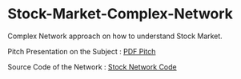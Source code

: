 # Stock-Market-Complex-Network
Complex Network approach on how to understand Stock Market.


Pitch Presentation on the Subject : [PDF Pitch](https://github.com/brunoRenzo6/Stock-Market-Complex-Network/blob/main/COMPLEX%20NETWORKS%20APLLIED%20TO%20THE%20STOCK%20MARKET.pdf "DF Pitch")

Source Code of the Network : [Stock Network Code](https://github.com/brunoRenzo6/Stock-Market-Complex-Network/blob/main/Complex%20Networks-GitHubCode.ipynb "Stock Network Code")
